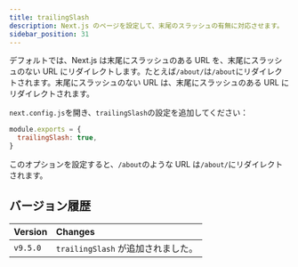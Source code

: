 ```yaml
---
title: trailingSlash
description: Next.js のページを設定して、末尾のスラッシュの有無に対応させます。
sidebar_position: 31
---
```


デフォルトでは、Next.js は末尾にスラッシュのある URL を、末尾にスラッシュのない URL にリダイレクトします。たとえば`/about/`は`/about`にリダイレクトされます。末尾にスラッシュのない URL は、末尾にスラッシュのある URL にリダイレクトされます。

`next.config.js`を開き、`trailingSlash`の設定を追加してください：

```js title="next.config.js"
module.exports = {
  trailingSlash: true,
}
```

このオプションを設定すると、`/about`のような URL は`/about/`にリダイレクトされます。

## バージョン履歴

| Version  | Changes                            |
| :------- | :--------------------------------- |
| `v9.5.0` | `trailingSlash` が追加されました。 |
